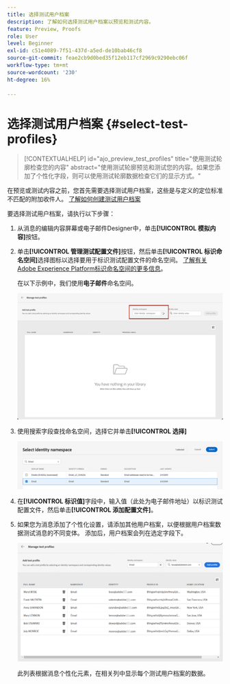 ```yaml
---
title: 选择测试用户档案
description: 了解如何选择测试用户档案以预览和测试内容。
feature: Preview, Proofs
role: User
level: Beginner
exl-id: c51e4089-7f51-437d-a5ed-de10bab46cf8
source-git-commit: feae2cb9d0bed35f12eb117cf2969c9290ebc06f
workflow-type: tm+mt
source-wordcount: '230'
ht-degree: 16%

---
```


# 选择测试用户档案 {#select-test-profiles}

>[!CONTEXTUALHELP]
>id="ajo_preview_test_profiles"
>title="使用测试轮廓检查您的内容"
>abstract="使用测试轮廓预览和测试您的内容。如果您添加了个性化字段，则可以使用测试轮廓数据检查它们的显示方式。"

在预览或测试内容之前，您首先需要选择测试用户档案，这些是与定义的定位标准不匹配的附加收件人。 [了解如何创建测试用户档案](../audience/creating-test-profiles.md)

要选择测试用户档案，请执行以下步骤：

1. 从消息的编辑内容屏幕或电子邮件Designer中，单击&#x200B;**[!UICONTROL 模拟内容]**&#x200B;按钮。

1. 单击&#x200B;**[!UICONTROL 管理测试配置文件]**&#x200B;按钮，然后单击&#x200B;**[!UICONTROL 标识命名空间]**&#x200B;选择图标以选择要用于标识测试配置文件的命名空间。 [了解有关Adobe Experience Platform标识命名空间的更多信息](../audience/get-started-identity.md)。

   在以下示例中，我们使用&#x200B;**电子邮件**&#x200B;命名空间。

   ![](../email/assets/previewselect-namespace.png)

1. 使用搜索字段查找命名空间，选择它并单击&#x200B;**[!UICONTROL 选择]**

   ![](../email/assets/preview-email-namespace.png)

1. 在&#x200B;**[!UICONTROL 标识值]**&#x200B;字段中，输入值（此处为电子邮件地址）以标识测试配置文件，然后单击&#x200B;**[!UICONTROL 添加配置文件]**。

   <!--![](assets/preview-identity-value.png)-->

1. 如果您为消息添加了个性化设置，请添加其他用户档案，以便根据用户档案数据测试消息的不同变体。 添加后，用户档案会列在选定字段下。

   ![](../email/assets/preview-profile-list.png)

   此列表根据消息个性化元素，在相关列中显示每个测试用户档案的数据。

